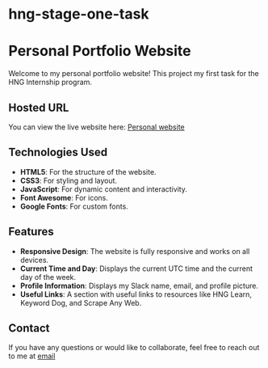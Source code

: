 # hng-stage-one-task
 
# Personal Portfolio Website

Welcome to my personal portfolio website! This project my first task for the HNG Internship program.
## Hosted URL

You can view the live website here: [Personal website](https://frontend-hng-stage-one.netlify.app/)

## Technologies Used

- **HTML5**: For the structure of the website.
- **CSS3**: For styling and layout.
- **JavaScript**: For dynamic content and interactivity.
- **Font Awesome**: For icons.
- **Google Fonts**: For custom fonts.

## Features

- **Responsive Design**: The website is fully responsive and works on all devices.
- **Current Time and Day**: Displays the current UTC time and the current day of the week.
- **Profile Information**: Displays my Slack name, email, and profile picture.
- **Useful Links**: A section with useful links to resources like HNG Learn, Keyword Dog, and Scrape Any Web.

## Contact
If you have any questions or would like to collaborate, feel free to reach out to me at [email](mutiat900@gmail.com)


